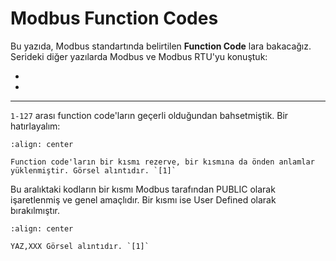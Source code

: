 # Modbus Function Codes

Bu yazıda, Modbus standartında belirtilen **Function Code** lara bakacağız.
Serideki diğer yazılarda Modbus ve Modbus RTU'yu konuştuk:

- [](modbus.md)
- [](modbus-rtu.md)

---

`1-127` arası function code'ların geçerli olduğundan bahsetmiştik. Bir
hatırlayalım:

```{figure} assets/modbus-figure-10.jpg
:align: center

Function code'ların bir kısmı rezerve, bir kısmına da önden anlamlar
yüklenmiştir. Görsel alıntıdır. `[1]`
```

Bu aralıktaki kodların bir kısmı Modbus tarafından PUBLIC olarak işaretlenmiş ve
genel amaçlıdır. Bir kısmı ise User Defined olarak bırakılmıştır.

```{figure} assets/modbus-function-codes-tablo.jpg
:align: center

YAZ,XXX Görsel alıntıdır. `[1]`
```

[^1f]: <https://modbus.org/docs/Modbus_Application_Protocol_V1_1b3.pdf>
[^2f]: <https://www.modbus.org/docs/Modbus_over_serial_line_V1_02.pdf>